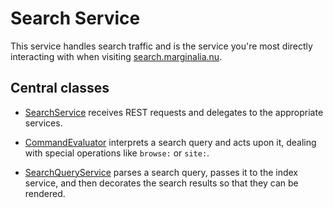 # Search Service

This service handles search traffic and is the service
you're most directly interacting with when visiting
[search.marginalia.nu](https://search.marginalia.nu). 

## Central classes

* [SearchService](src/main/java/nu/marginalia/search/SearchService.java) receives REST requests and delegates to the 
appropriate services.

* [CommandEvaluator](src/main/java/nu/marginalia/search/command/CommandEvaluator.java) interprets a search query and acts
upon it, dealing with special operations like `browse:` or `site:`.

* [SearchQueryService](src/main/java/nu/marginalia/search/svc/SearchQueryService.java) parses a search query, passes it to the index service, and
then decorates the search results so that they can be rendered.
